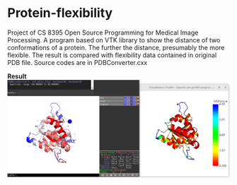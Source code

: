 # Protein-flexibility
Project of CS 8395 Open Source Programming for Medical Image Processing. A program based on VTK library to show the distance of two conformations of a protein. The further the distance, presumably the more flexible. The result is compared with flexibility data contained in original PDB file. Source codes are in PDBConverter.cxx

**Result**
![Result](https://github.com/LanceKnight/Protein-flexibility/blob/master/result.png "Comparison between flexibility shown in Pymol and in my program")
